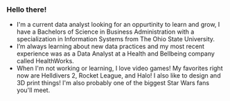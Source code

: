 ### Hello there! 


-  I'm a current data analyst looking for an oppurtinity to learn and grow, I have a Bachelors of Science in Business Administration with a specialization in Information Systems from The Ohio State University. 
-  I’m always learning about new data practices and my most recent experience was as a Data Analyst at a Health and Bellbeing company called HealthWorks.
-  When I'm not working or learning, I love video games! My favorites right now are Helldivers 2, Rocket League, and Halo! I also like to design and 3D print things! I'm also probably one of the biggest Star Wars fans you'll meet.
